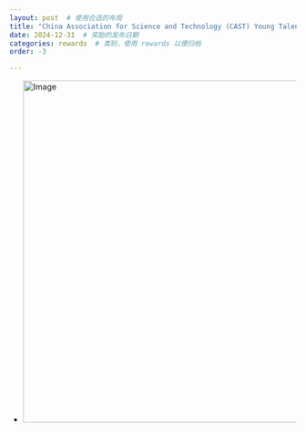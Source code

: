 ```yaml
---
layout: post  # 使用合适的布局
title: "China Association for Science and Technology (CAST) Young Talent Support Program for Doctoral Students, with support from the Chinese Association for Applied Statistics (CAAS) (Mengyu Li)"  # 奖励名称
date: 2024-12-31  # 奖励的发布日期
categories: rewards  # 类别，使用 rewards 以便归档
order: -3

---
```


- <img src="https://cheng-bdal.github.io//images/李梦雨青托.png" alt="Image" width="600">